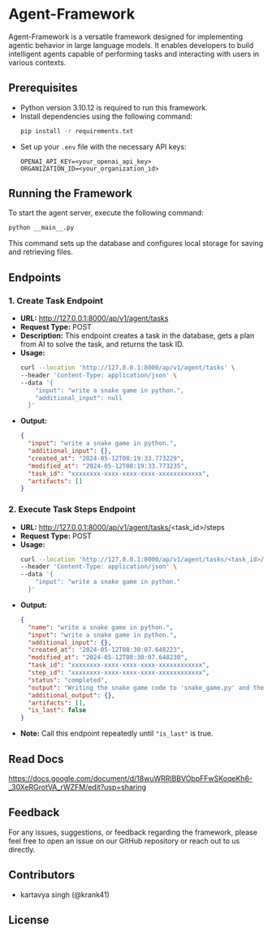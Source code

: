 # Agent-Framework

Agent-Framework is a versatile framework designed for implementing agentic behavior in large language models. It enables developers to build intelligent agents capable of performing tasks and interacting with users in various contexts.

## Prerequisites
- Python version 3.10.12 is required to run this framework.
- Install dependencies using the following command:
  ```bash
  pip install -r requirements.txt
  ```
- Set up your `.env` file with the necessary API keys:
  ```plaintext
  OPENAI_API_KEY=<your_openai_api_key>
  ORGANIZATION_ID=<your_organization_id>
  ```

## Running the Framework
To start the agent server, execute the following command:
```bash
python __main__.py
```
This command sets up the database and configures local storage for saving and retrieving files.

## Endpoints

### 1. Create Task Endpoint
- **URL:** http://127.0.0.1:8000/ap/v1/agent/tasks
- **Request Type:** POST
- **Description:** This endpoint creates a task in the database, gets a plan from AI to solve the task, and returns the task ID.
- **Usage:** 
  ```bash
  curl --location 'http://127.0.0.1:8000/ap/v1/agent/tasks' \
  --header 'Content-Type: application/json' \
  --data '{
      "input": "write a snake game in python.",
      "additional_input": null
    }'
  ```
- **Output:**
  ```json
  {
    "input": "write a snake game in python.",
    "additional_input": {},
    "created_at": "2024-05-12T08:19:33.773229",
    "modified_at": "2024-05-12T08:19:33.773235",
    "task_id": "xxxxxxxx-xxxx-xxxx-xxxx-xxxxxxxxxxxx",
    "artifacts": []
  }
  ```

### 2. Execute Task Steps Endpoint
- **URL:** http://127.0.0.1:8000/ap/v1/agent/tasks/<task_id>/steps
- **Request Type:** POST
- **Usage:** 
  ```bash
  curl --location 'http://127.0.0.1:8000/ap/v1/agent/tasks/<task_id>/steps' \
  --header 'Content-Type: application/json' \
  --data '{
      "input": "write a snake game in python."
    }'
  ```
- **Output:**
  ```json
  {
    "name": "write a snake game in python.",
    "input": "write a snake game in python.",
    "additional_input": {},
    "created_at": "2024-05-12T08:30:07.648223",
    "modified_at": "2024-05-12T08:30:07.648230",
    "task_id": "xxxxxxxx-xxxx-xxxx-xxxx-xxxxxxxxxxxx",
    "step_id": "xxxxxxxx-xxxx-xxxx-xxxx-xxxxxxxxxxxx",
    "status": "completed",
    "output": "Writing the snake game code to 'snake_game.py' and then concluding the task.",
    "additional_output": {},
    "artifacts": [],
    "is_last": false
  }
  ```
- **Note:** Call this endpoint repeatedly until `"is_last"` is true.

## Read Docs
https://docs.google.com/document/d/18wuWRRlBBVObpFFwSKoqeKh6-_30XeRGrotVA_rWZFM/edit?usp=sharing

## Feedback
For any issues, suggestions, or feedback regarding the framework, please feel free to open an issue on our GitHub repository or reach out to us directly.

## Contributors
- kartavya singh (@krank41)

## License
